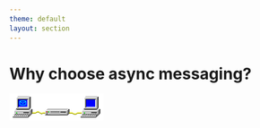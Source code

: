 ```yaml
---
theme: default
layout: section
---
```


# Why choose async messaging?

![Win Pub/Sub Animation](.demo/slides/images/win-pubsub-x100.gif)